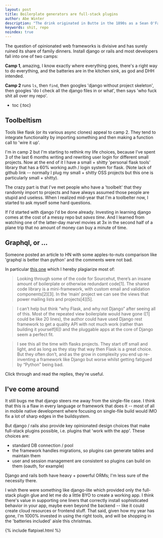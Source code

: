 ```yaml
---
layout: post
title: Boilerplate generators are full-stack plugins
author: Abe Winter
description: "The drink originated in Butte in the 1890s as a Sean O'Farrell, served to miners at end-of-shift"
keywords: shit, repo
noindex: true
---
```


The question of opinionated web frameworks is divisive and has surely ruined its share of family dinners.
Install django or rails and most developers fall into one of two camps:

**Camp 1**, amazing, I know exactly where everything goes, there's a right way to do everything, and the batteries are in the kitchen sink, as god and DHH intended.

**Camp 2** runs `ls`, then `find`, then googles 'django without project skeleton', then googles 'do I check all the django files in or what', then says 'who fuck shit all over my repo'.

* toc
{:toc}

## Toolbeltism

Tools like flask (or its various async clones) appeal to camp 2.
They tend to integrate functionality by importing something and then making a function call to 'wire it up'.

I'm in camp 2 but I'm starting to rethink my life choices, because I've spent 3 of the last 6 months writing and rewriting user login for different small projects.
Now at the end of it I have a small + shitty 'personal flask tools' library that has a 60% working auth / login system for flask.
(Note lack of github link -- normally I plug my small + shitty OSS projects but this one is particularly small + shitty).

The crazy part is that I've met people who have a 'toolbelt' that they randomly import to projects and have always assumed those people are stupid and useless.
When I realized mid-year that I'm a toolbelter now, I started to ask myself some hard questions.

If I'd started with django I'd be done already.
Investing in learning django comes at the cost of a messy repo but *saves time*.
And I learned from watching one of the latter-day marvel movies at 3x in the second half of a plane trip that no amount of money can buy a minute of time.

## Graphql, or ...

Someone posted an article to HN with some apples-to-nuts comparison like 'graphql is better than python' and the comments were not bad.

In particular [this one](https://news.ycombinator.com/item?id=23487072) which I hereby plagiarize most of:

> Looking through some of the code for Sourcehut, there’s an insane amount of boilerplate or otherwise redundant code[1]. The shared code library is a mini-framework, with custom email and validation components[2][3]. In the ‘main’ project we can see the views that power mailing lists and projects[4][5].

> I can’t help but think “why Flask, and why not Django” after seeing all of this. Most of the repeated view boilerplate would have gone ([1] could be like 20 lines), the author could have used Django rest framework to get a quality API with not much work (rather than building it yourself[6]) and the pluggable apps at the core of Django seem a perfect fit.

> I see this all the time with flasks projects. They start off small and light, and as long as they stay that way then Flask is a great choice. But they often don’t, and as the grow in complexity you end up re-inventing a framework like Django but worse whilst getting fatigued by “Python” being bad.

Click through and read the replies, they're useful.

## I've come around

It still bugs me that django steers me away from the single-file case.
I think that this is a flaw in every language or framework that does it --
most of all in mobile native development where focusing on single-file build would IMO fix a lot of sharp edges in the buildsystem.

But django / rails also provide key opinionated design choices that make full-stack plugins possible, i.e. plugins that 'work with the app'.
These choices are:

- standard DB connection / pool
- the framework handles migrations, so plugins can generate tables and maintain them
- user and session management are consistent so plugins can build on them (oauth, for example)

Django and rails both have heavy + powerful ORMs; I'm less sure of the necessity there.

I wish there were something like django-lite which provided only the full-stack plugin glue and let me do a little BYO to create a working app.
I think there's value in supporting one liners that correctly install sophisticated behavior in your app, maybe even beyond the backend -- like it could create cloud resources or frontend stuff.
That said, given how my year has gone, I'm 1000% invested in using the right tools, and will be shopping in the 'batteries included' aisle this christmas.

{% include flatpixel.html %}
